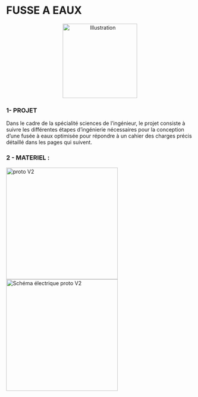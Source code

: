 # FUSSE A EAUX
<p align="center">
<img src="illustration.png" alt="Illustration" height=200>

### 1- PROJET
Dans le cadre de la spécialité sciences de l’ingénieur, le projet consiste à suivre les différentes étapes d’ingénierie nécessaires pour la conception d’une fusée à eaux optimisée pour répondre à un cahier des charges précis détaillé dans les pages qui suivent.





### 2 - MATERIEL :




 <img src="Prototype_V2.jpg" alt="proto V2" height=300> <img src="Schéma électrique.png" alt="Schéma électrique proto V2" height=300>
  


